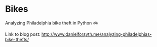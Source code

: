 Bikes
=====

Analyzing Philadelphia bike theft in Python :bike:

Link to blog post: http://www.danielforsyth.me/analyzing-philadelphias-bike-thefts/
